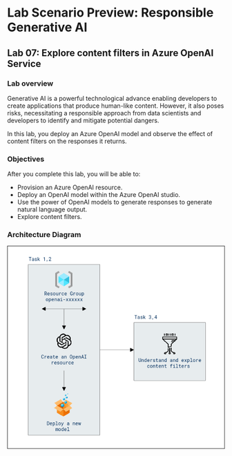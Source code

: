 # Lab Scenario Preview: Responsible Generative AI

## Lab 07: Explore content filters in Azure OpenAI Service

### Lab overview

Generative AI is a powerful technological advance enabling developers to create applications that produce human-like content. However, it also poses risks, necessitating a responsible approach from data scientists and developers to identify and mitigate potential dangers.

In this lab, you deploy an Azure OpenAI model and observe the effect of content filters on the responses it returns.

### Objectives

After you complete this lab, you will be able to:

-   Provision an Azure OpenAI resource.
-   Deploy an OpenAI model within the Azure OpenAI studio.
-   Use the power of OpenAI models to generate responses to generate natural language output.
-   Explore content filters.

### Architecture Diagram

  ![](media/lab-07-ad.PNG "Architecture Diagram")
